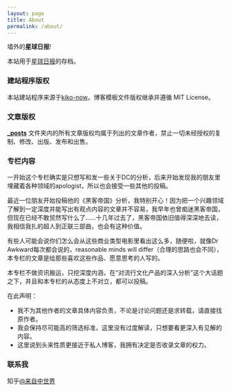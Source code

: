 ```yaml
---
layout: page
title: About
permalink: /about/
---
```


墙外的**星球日报**!

本站用于[星球日报](https://zhuanlan.zhihu.com/dailyplanet)的存档。


### 建站程序版权

本站建站程序来源于[kiko-now](https://github.com/AWEEKJ/kiko-now)。博客模板文件版权继承并遵循 MIT License。


### 文章版权

**[_posts](https://github.com/FromEndWorld/fromendworld.github.io/tree/master/_posts)** 文件夹内的所有文章版权均属于列出的文章作者，禁止一切未经授权的复制、修改、出版、发布和出售。


### 专栏内容

一开始这个专栏确实是只想写和发一些关于DC的分析，后来开始发现我的朋友里埋藏着各种领域的apologist，所以也会接受一些其他的投稿。

最近一位朋友开始投稿他的《黑客帝国》分析，我特别开心！因为把一个兴趣领域了解到一定深度并能写出有观点内容的文章并不容易，我早年也曾痴迷黑客帝国，但现在已经不敢贸然写什么了……十几年过去了，黑客帝国依旧值得深深地去读，我相信我扎的超人到正联三部曲，也会有这种价值。

有些人可能会说你们怎么会从这些商业类型电影里看出这么多，随便啦，就像Dr Awkward每次都会说的，reasonable minds will differ（合理的思路也会不同），本专栏的文章是给那些喜欢这些作品、愿意思考的人写的。

本专栏不做资讯搬运，只挖深度内涵，在“对流行文化产品的深入分析”这个大话题之下，并且和本专栏的从态度上不对立，都可以投稿。

在此声明：

- 我不为其他作者的文章具体内容负责，不论是讨论问题还是求转载，请直接找原作者。
- 我会保持尽可能高的筛选标准，这里没有过度解读，只想要看更深入有见解的内容。
- 这里说到头来性质更接近于私人博客，我拥有决定是否收录文章的权力。

### 联系我

知乎[@来自中世界](https://www.zhihu.com/people/frommidworld/activities)
